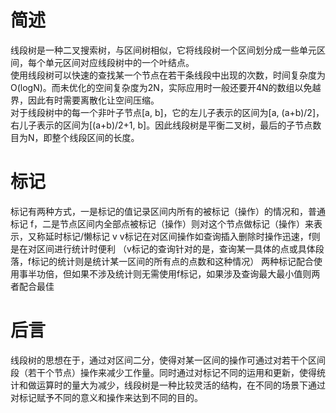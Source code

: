 # 简述
线段树是一种二叉搜索树，与区间树相似，它将线段树一个区间划分成一些单元区间，每个单元区间对应线段树中的一个叶结点。   
使用线段树可以快速的查找某一个节点在若干条线段中出现的次数，时间复杂度为O(logN)。而未优化的空间复杂度为2N，实际应用时一般还要开4N的数组以免越界，因此有时需要离散化让空间压缩。   
对于线段树中的每一个非叶子节点[a, b]，它的左儿子表示的区间为[a, (a+b)/2]，右儿子表示的区间为[(a+b)/2+1, b]。因此线段树是平衡二叉树，最后的子节点数目为N，即整个线段区间的长度。   
# 标记
标记有两种方式，一是标记的值记录区间内所有的被标记（操作）的情况和，普通标记 f，二是节点区间内全部点被标记（操作）则对这个节点做标记（操作）来表示，又称延时标记/懒标记 v
v标记在对区间操作如查询插入删除时操作迅速，f则是在对区间进行统计时便利
（v标记的查询针对的是，查询某一具体的点或具体段落，f标记的统计则是统计某一区间的所有点的点数和这种情况）
两种标记配合使用事半功倍，但如果不涉及统计则无需使用f标记，如果涉及查询最大最小值则两者配合最佳
# 后言
线段树的思想在于，通过对区间二分，使得对某一区间的操作可通过对若干个区间段（若干个节点）操作来减少工作量。同时通过对标记不同的运用和更新，使得统计和做运算时的量大为减少，线段树是一种比较灵活的结构，在不同的场景下通过对标记赋予不同的意义和操作来达到不同的目的。